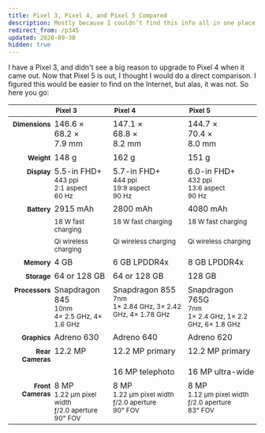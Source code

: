```yaml
---
title: Pixel 3, Pixel 4, and Pixel 5 Compared
description: Mostly because I couldn’t find this info all in one place
redirect_from: /p345
updated: 2020-09-30
hidden: true
---
```


I have a Pixel 3, and didn't see a big reason to upgrade to Pixel 4 when it came out. Now that Pixel 5 is out, I thought I would do a direct comparison. I figured this would be easier to find on the Internet, but alas, it was not. So here you go:

&nbsp;        | Pixel 3                                                            | Pixel 4                                                                           | Pixel 5
------------: | :----------------------------------------------------------------- | :-------------------------------------------------------------------------------- | :------
Dimensions    | 146.6 ×<br />68.2 ×<br />7.9 mm                                    | 147.1 ×<br />68.8 ×<br />8.2 mm                                                   | 144.7 ×<br />70.4 ×<br />8.0 mm
Weight        | 148 g                                                              | 162 g                                                                             | 151 g
Display       | 5.5-in FHD+<br /><small>443 ppi<br />2:1 aspect<br />60 Hz</small> | 5.7-in FHD+<br /><small>444 ppi<br />19:9 aspect<br />90 Hz</small>               | 6.0-in FHD+<br /><small>432 ppi<br />13:6 aspect<br />90 Hz</small>
Battery       | 2915 mAh                                                           | 2800 mAh                              | 4080 mAh
&nbsp;        | <small>18 W fast charging</small>                                  | <small>18 W fast charging</small>     | <small>18 W fast charging</small>
&nbsp;        | <small>Qi wireless charging</small>                                | <small>Qi wireless charging</small>   | <small>Qi wireless charging</small>
Memory        | 4 GB                                                               | 6 GB LPDDR4x                                                                      | 8 GB LPDDR4x
Storage       | 64 or 128 GB                                                       | 64 or 128 GB                                                                      | 128 GB
Processors    | Snapdragon 845<br /><small>10nm<br />4× 2.5 GHz, 4× 1.6 GHz</small> | Snapdragon 855<br /><small>7nm<br />1× 2.84 GHz, 3× 2.42 GHz, 4× 1.78 GHz</small> | Snapdragon 765G<br /><small>7nm<br />1× 2.4 GHz, 1× 2.2 GHz, 6× 1.8 GHz</small>
Graphics      | Adreno 630                                                          | Adreno 640                                                                        | Adreno 620
Rear Cameras  | 12.2 MP                                                             | 12.2 MP primary                                                                   | 12.2 MP primary
&nbsp;        |                                                                     | 16 MP telephoto                                                                   | 16 MP ultra-wide
Front Cameras | 8 MP<br /><small>1.22 μm pixel width<br />ƒ/2.0 aperture<br />90° FOV</small> | 8 MP<br /><small>1.22 μm pixel width<br />ƒ/2.0 aperture<br />90° FOV</small>     | 8 MP<br /><small>1.12 μm pixel width<br />ƒ/2.0 aperture<br />83° FOV</small>

<style>
table td {
  padding: 0.25em;
  vertical-align: baseline;
}

table th,
table td:first-child {
  font-size: smaller;
  font-weight: bold;
}
</style>
